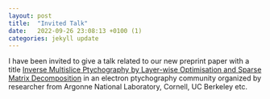 ```yaml
---
layout: post
title:  "Invited Talk"
date:   2022-09-26 23:08:13 +0100 (1)
categories: jekyll update
---
```


I have been invited to give a talk related to our new preprint paper with a title [Inverse Multislice Ptychography by Layer-wise Optimisation and Sparse Matrix Decomposition](https://arxiv.org/abs/2205.03902) in an electron ptychography community organized by researcher from Argonne National Laboratory, Cornell, UC Berkeley etc.

